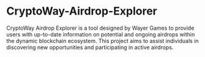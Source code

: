 # CryptoWay-Airdrop-Explorer
CryptoWay Airdrop Explorer is a tool designed by Wayer Games to provide users with up-to-date information on potential and ongoing airdrops within the dynamic blockchain ecosystem. This project aims to assist individuals in discovering new opportunities and participating in active airdrops.
